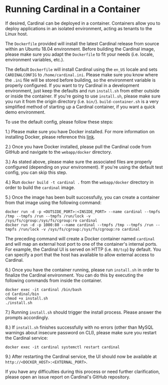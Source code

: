 <h1>Running Cardinal in a Container</h1>

If desired, Cardinal can be deployed in a container. Containers allow you
to deploy applications in an isolated environment, acting as tenants to the Linux
host.

The `Dockerfile` provided will install the latest Cardinal release from source within an Ubuntu 18.04
environment. Before building the Cardinal image, please make sure you adapt the `Dockerfile`
to fit your needs (i.e. locale, environment variables, etc.).

The default `Dockerfile` will install Cardinal using the `en_US` locale and sets
`CARDINALCONFIG` to `/home/cardinal.ini`. Please make sure you know where the `.ini`
file will be stored before building, so the environment variable is properly configured.
If you want to try Cardinal in a development environment, just keep the defaults
and run `install.sh` from either outside or inside the container. If you're going to
use `install.sh`, please make sure you run it from the origin directory (i.e. `bin/`). `build-container.sh`
is a very simplified method of starting up a Cardinal container, if you want a quick demo environment.

To use the default config, please follow these steps:

1.) Please make sure you have Docker installed. For more information on installing Docker, please
reference this [link](https://docs.docker.com/install/).

2.) Once you have Docker installed, please pull the Cardinal code from GitHub
and navigate to the `webapp/docker` directory.

3.) As stated above, please make sure the associated files are properly configured (depending on 
your environment). If you're using the default test config, you can skip this step.

4.) Run `docker build -t cardinal .` from the `webapp/docker` directory in order
to build the `cardinal` image.

5.) Once the image has been built successfully, you can create a container from that image
using the following command:

~~~
docker run -d -p <OUTSIDE_PORT>:<INSIDE_PORT> --name cardinal --tmpfs /tmp --tmpfs /run --tmpfs /run/lock -v /sys/fs/cgroup:/sys/fs/cgroup:ro cardinal
docker run -d -p 1000:80 --name cardinal --tmpfs /tmp --tmpfs /run --tmpfs /run/lock -v /sys/fs/cgroup:/sys/fs/cgroup:ro cardinal
~~~

The preceding command will create a Docker container named `cardinal` and will map an external host port to one of the 
container's internal ports. For example, the Cardinal UI is served on HTTP (i.e. `80/tcp`) by default. You can specify a port that the host has available 
to allow external access to Cardinal.

6.) Once you have the container running, please run `install.sh` in order to finalize the Cardinal environment. You can do this by executing
the following commands from inside the container.

~~~
docker exec -it cardinal /bin/bash
cd Cardinal/bin
chmod +x install.sh
./install.sh
~~~

7.) Running `install.sh` should trigger the install process. Please answer the prompts accordingly.

8.) If `install.sh` finishes successfully with no errors (other than MySQL warnings about insecure password on CLI), please make sure
you restart the Cardinal service:

~~~
docker exec -it cardinal systemctl restart cardinal
~~~

9.) After restarting the Cardinal service, the UI should now be available at `http://<DOCKER_HOST>:<EXTERNAL_PORT>`.

If you have any difficulties during this process or need further clarification, please open an issue report on Cardinal's GitHub
repository.
